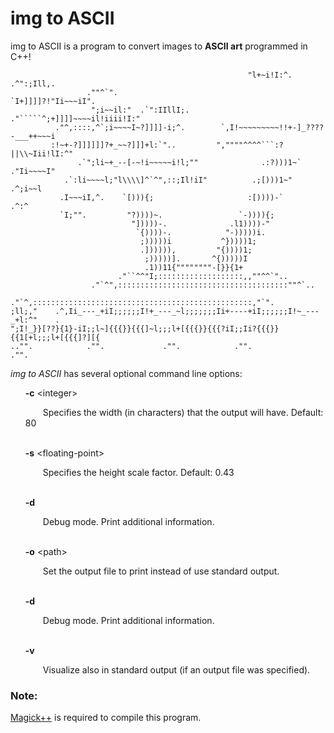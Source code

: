 # img to ASCII
img to ASCII is a program to convert images to **ASCII art** programmed in C++!

    
                                                         "l+~i!I:^.   .^":;Ill,.    
                     .""^`".                               `I+]]]]?!"Ii~~~iI".      
                      ";i~~il:"  .`":IIllI;.           ."`````^;+]]]]~~~~il!iiii!I:"
              ."^,::::,^`;i~~~~I~?]]]]-i;^.        `,I!~~~~~~~~~!!+-]_????-___++~~~i
             :!~+-?]]]]]]?+_~~?]]]+l:`"..         ",""""^^^^```:?||\\~Iii!lI:^"     
                   .`";li~+_--[-~!i~~~~~i!l;""              .:?)))1~`  ."Ii~~~~I"   
                .`:li~~~~l;"l\\\\]^`^",::;Il!iI"          .;[)))1~"       .^;i~~l   
               .I~~~iI,^.    `[))){;                     :[))))-`            .^:^   
               `I;"".         "?))))~.                 `-)))){;                     
                               "]))))-.              .l1))))-"                      
                                `{))))-.            "-)))))i.                       
                                 ;)))))i           ^}))))1;                         
                                 .]))))),         "{))))1;                          
                                  ;)))))].       ^{)))))I                           
                                  .1))11{""""""""-[}}{1+                            
                            ."``^^"I;:::::::::::::::::::,,""^^`"..                  
                      ."`^",::::::::::::::::::::::::::::::::::::::""^`..            
                 ."`^,:::::::::::::::::::::::::::::::::::::::::::::::::,"`".        
    ;ll;,"    .^,Ii_---_+iI;;;;;;I!+_---_~l;;;;;;;Ii+----+iI;;;;;;I!~_---_+l:^"    .
    ";I!_}}[??}{1}-iI;;l~]{{{}}{{{]~l;;;l+[{{{}}{{{?iI;;Ii?{{{}}{{1[+l;;;l+[{{{]?][{
    .."".            ."".             ."".            ."".             ."".

_img to ASCII_ has several optional command line options:
<ul style="list-style: none">
    <li>
        <b>-c</b> &lt;integer&gt;
        <p>&emsp;&emsp;Specifies the width (in characters) that the output will have. Default: 80</p>
    </li><br>
    <li>
        <b>-s</b> &lt;floating-point&gt;
        <p>&emsp;&emsp;Specifies the height scale factor. Default: 0.43</p>
    </li><br>
    <li>
        <b>-d</b>
        <p>&emsp;&emsp;Debug mode. Print additional information.</p>
    </li><br>
    <li>
        <b>-o</b> &lt;path&gt;
        <p>&emsp;&emsp;Set the output file to print instead of use standard output.</p>
    </li><br>
    <li>
        <b>-d</b>
        <p>&emsp;&emsp;Debug mode. Print additional information.</p>
    </li><br>
    <li>
        <b>-v</b>
        <p>&emsp;&emsp;Visualize also in standard output (if an output file was specified).</p>
    </li>
</ul>

### Note:
[Magick++](https://github.com/ImageMagick/ImageMagick/tree/main/Magick%2B%2B) is required to compile this program.